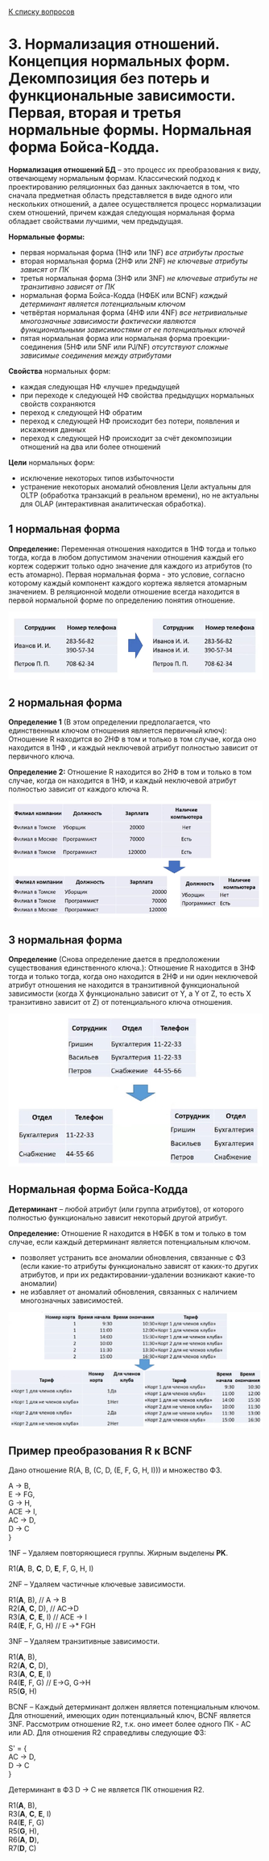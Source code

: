[К списку вопросов](db_exam.md)

# 3. Нормализация отношений. Концепция нормальных форм. Декомпозиция без потерь и функциональные зависимости. Первая, вторая и третья нормальные формы. Нормальная форма Бойса-Кодда.

**Нормализация отношений БД** – это процесс их преобразования к виду, отвечающему нормальным формам.
Классический подход к проектированию реляционных баз данных заключается в том, что сначала предметная область представляется в виде одного или нескольких отношений, а далее осуществляется процесс нормализации схем отношений, причем каждая следующая нормальная форма обладает свойствами лучшими, чем предыдущая.
 
**Нормальные формы:**
* первая нормальная форма (1НФ или 1NF) *все атрибуты простые*
* вторая нормальная форма (2НФ или 2NF) *не ключевые атрибуты зависят от ПК*
* третья нормальная форма (3НФ или 3NF) *не ключевые атрибуты не транзитивно зависят от ПК*
* нормальная форма Бойса-Кодда (НФБК или BCNF) *каждый детерминант является потенциальным ключом*
* четвёртая нормальная форма (4НФ или 4NF) *все нетривиальные многозначные зависимости фактически являются функциональными зависимостями от ее потенциальных ключей*
* пятая нормальная форма или нормальная форма проекции-соединения (5НФ или 5NF или PJ/NF) *отсутствуют сложные зависимые соединения между атрибутами*
 
**Свойства** нормальных форм:
* каждая следующая НФ «лучше» предыдущей
* при переходе к следующей НФ свойства предыдущих нормальных свойств сохраняются
* переход к следующей НФ обратим
* переход к следующей НФ происходит без потери, появления и искажения данных
* переход к следующей НФ происходит за счёт декомпозиции отношений на два или более отношений
 
**Цели** нормальных форм:
* исключение некоторых типов избыточности
* устранение некоторых аномалий обновления
Цели актуальны для OLTP (обработка транзакций в реальном времени), но не актуальны для OLAP (интерактивная аналитическая обработка).
 
## 1 нормальная форма
 
**Определение:**
Переменная отношения находится в 1НФ тогда и только тогда, когда в любом допустимом значении отношения каждый его кортеж содержит только одно значение для каждого из атрибутов (то есть атомарно).
Первая нормальная форма - это условие, согласно которому каждый компонент каждого кортежа является атомарным значением. В реляционной модели отношение всегда находится в первой нормальной форме по определению понятия отношение.
 
![](imgs/3_1.png)
 
## 2 нормальная форма
 
**Определение 1** (В этом определении предполагается, что единственным ключом отношения является первичный ключ):
Отношение R находится во 2НФ в том и только в том случае, когда оно находится в 1НФ , и каждый неключевой атрибут полностью зависит от первичного ключа.
 
**Определение 2:**
Отношение R находится во 2НФ в том и только в том случае, когда он находится в 1НФ, и каждый неключевой атрибут полностью зависит от каждого ключа R.
 
![](imgs/3_2.png)
 
## 3 нормальная форма
 
**Определение** (Снова определение дается в предположении существования единственного ключа.):
Отношение R находится в 3НФ тогда и только тогда, когда оно находится в 2НФ и ни один неключевой атрибут отношения не находится в транзитивной функциональной зависимости (когда X функционально зависит от Y, а Y от Z, то есть Х транзитивно зависит от Z) от потенциального ключа отношения.
 
![](imgs/3_3.png)
 
## Нормальная форма Бойса-Кодда
 
**Детерминант** – любой атрибут (или группа атрибутов), от которого полностью функционально зависит некоторый другой атрибут.
 
**Определение:**
Отношение R находится в НФБК в том и только в том случае, если каждый детерминант является потенциальным ключом.
 
* позволяет устранить все аномалии обновления, связанные с ФЗ (если какие-то атрибуты функционально зависят от каких-то других атрибутов, и при их редактировании-удалении возникают какие-то аномалии)
* не избавляет от аномалий обновления, связанных с наличием многозначных зависимостей.
 
![](imgs/3_4.png)
 
## Пример преобразования R к BCNF
 
Дано отношение R(A, B, (C, D, (E, F, G, H, I))) и множество ФЗ.
 
A -> B, \
E -> FG, \
G -> H, \
ACE -> I, \
AC -> D, \
D -> C \
}
 
1NF – Удаляем повторяющиеся группы. Жирным выделены **PK**.
 
R1(**A**, B, **C**, D, **E**, F, G, H, I)
 
2NF – Удаляем частичные ключевые зависимости.
 
R1(**A**, B), // A -> B \
R2(**A**, **C**, D), // AC->D \
R3(**A**, **C**, **E**, I) // ACE -> I \
R4(**E**, F, G, H) // E ->* FGH
 
3NF – Удаляем транзитивные зависимости.
 
R1(**A**, B), \
R2(**A**, **C**, D), \
R3(**A**, **C**, **E**, I) \
R4(**E**, F, G) // E->G, G->H \
R5(**G**, H)
 
BCNF – Каждый детерминант должен является потенциальным ключом. Для отношений, имеющих один потенциальный ключ, BCNF является 3NF. Рассмотрим отношение R2, т.к. оно имеет более одного ПК - AC или AD. Для отношения R2 справедливы следующие ФЗ:
 
S' = { \
AC -> D, \
D -> C \
}
 
Детерминант в ФЗ D -> C не является ПК отношения R2.
 
R1(**A**, B), \
R3(**A**, **C**, **E**, I) \
R4(**E**, F, G) \
R5(**G**, H), \
R6(**A**, **D**), \
R7(**D**, C)
